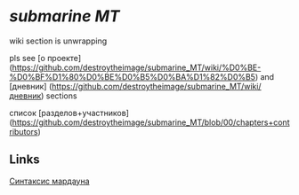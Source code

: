 # _submarine MT_

wiki section is unwrapping

pls see [о проекте] (https://github.com/destroytheimage/submarine_MT/wiki/%D0%BE-%D0%BF%D1%80%D0%BE%D0%B5%D0%BA%D1%82%D0%B5) and [дневник] (https://github.com/destroytheimage/submarine_MT/wiki/дневник) sections

список [разделов+участников] (https://github.com/destroytheimage/submarine_MT/blob/00/chapters+contributors)

## Links

[Синтаксис мардауна](https://help.github.com/articles/markdown-basics/)
